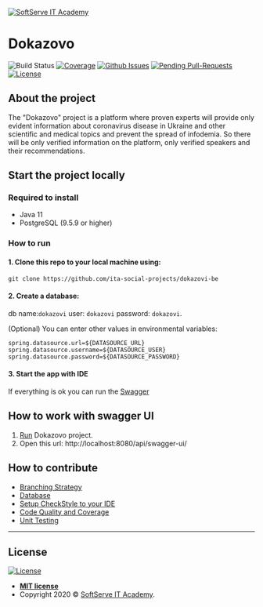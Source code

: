 <a href="https://softserve.academy/"><img src="https://s.057.ua/section/newsInternalIcon/upload/images/news/icon/000/050/792/vnutr_5ce4f980ef15f.jpg" title="SoftServe IT Academy" alt="SoftServe IT Academy"></a>

# Dokazovo

![Build Status](https://github.com/ita-social-projects/dokazovi-be/workflows/Build%20&%20Test/badge.svg)
[![Coverage](https://sonarcloud.io/api/project_badges/measure?project=ita-social-projects_dokazovi-be&metric=coverage&)](https://sonarcloud.io/dashboard?id=ita-social-projects_dokazovi-be)
[![Github Issues](https://img.shields.io/github/issues/ita-social-projects/dokazovi-be)](https://github.com/ita-social-projects/dokazovi-be/issues)
[![Pending Pull-Requests](https://img.shields.io/github/issues-pr/ita-social-projects/dokazovi-be)](https://github.com/ita-social-projects/dokazovi-be/pulls)
[![License](http://img.shields.io/:license-mit-blue.svg)](http://badges.mit-license.org)

## About the project

The "Dokazovo" project is a platform where proven experts will provide only evident information about coronavirus disease in Ukraine and other scientific and medical topics and prevent the spread of infodemia.
So there will be only verified information on the platform, only verified speakers and their recommendations.

## Start the project locally

### Required to install

* Java 11
* PostgreSQL (9.5.9 or higher)

### How to run

#### 1. Clone this repo to your local machine using:

```shell
git clone https://github.com/ita-social-projects/dokazovi-be
```

#### 2. Create a database: 

db name:`dokazovi` user: `dokazovi` password: `dokazovi`.

(Optional) You can enter other values in environmental variables:

```properties
spring.datasource.url=${DATASOURCE_URL}
spring.datasource.username=${DATASOURCE_USER}
spring.datasource.password=${DATASOURCE_PASSWORD}
```

#### 3. Start the app with IDE

If everything is ok you can run the [Swagger](#How-to-work-with-swagger-UI)

## How to work with swagger UI

1. [Run](#How-to-run) Dokazovo project.
2. Open this url: http://localhost:8080/api/swagger-ui/

## How to contribute
* [Branching Strategy](https://github.com/ita-social-projects/dokazovi-be/wiki/Branching-Strategy)
* [Database](https://github.com/ita-social-projects/dokazovi-be/wiki/Database)
* [Setup CheckStyle to your IDE](https://github.com/ita-social-projects/dokazovi-be/wiki/Setup-CheckStyle-to-your-IDE)
* [Code Quality and Coverage](https://github.com/ita-social-projects/dokazovi-be/wiki/Code-Quality-and-Coverage)
* [Unit Testing](https://github.com/ita-social-projects/dokazovi-be/wiki/Unit-Testing)
---

## License

[![License](http://img.shields.io/:license-mit-blue.svg?style=flat-square)](http://badges.mit-license.org)

- **[MIT license](http://opensource.org/licenses/mit-license.php)**
- Copyright 2020 © <a href="https://softserve.academy/" target="_blank"> SoftServe IT Academy</a>.

